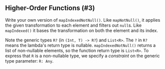 ## Higher-Order Functions (#3)

Write your own version of `mapIndexedNotNull()`. Like `mapNotNull()`, it
applies the given transformation to each element and filters out `null`s. Like
`mapIndexed()` it bases the transformation on both the element and its index.

Note the generic types `R?` (in `(Int, T) -> R?`) and `List<R>`. The `?` in
`R?` means the lambda's return type is nullable. `mapIndexedNotNull()` returns
a list of non-nullable elements, so the function return type is `List<R>`. To
express that `R` is a non-nullable type, we specify a *constraint* on the
generic type parameter: `R: Any`.

